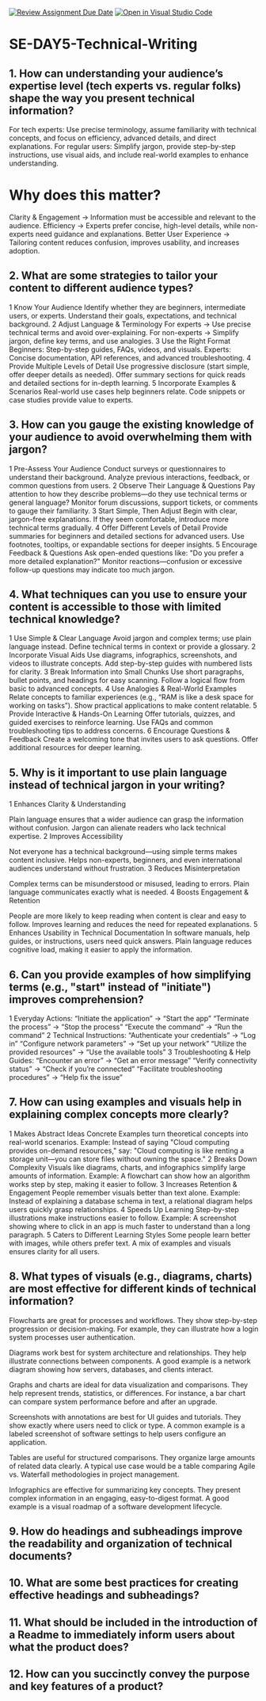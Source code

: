 [![Review Assignment Due Date](https://classroom.github.com/assets/deadline-readme-button-22041afd0340ce965d47ae6ef1cefeee28c7c493a6346c4f15d667ab976d596c.svg)](https://classroom.github.com/a/zsAR-pyY)
[![Open in Visual Studio Code](https://classroom.github.com/assets/open-in-vscode-2e0aaae1b6195c2367325f4f02e2d04e9abb55f0b24a779b69b11b9e10269abc.svg)](https://classroom.github.com/online_ide?assignment_repo_id=18492648&assignment_repo_type=AssignmentRepo)
# SE-DAY5-Technical-Writing
## 1. How can understanding your audience’s expertise level (tech experts vs. regular folks) shape the way you present technical information?
For tech experts: Use precise terminology, assume familiarity with technical concepts, and focus on efficiency, advanced details, and direct explanations.
For regular users: Simplify jargon, provide step-by-step instructions, use visual aids, and include real-world examples to enhance understanding.
# Why does this matter?
Clarity & Engagement → Information must be accessible and relevant to the audience.
Efficiency → Experts prefer concise, high-level details, while non-experts need guidance and explanations.
Better User Experience → Tailoring content reduces confusion, improves usability, and increases adoption.
## 2. What are some strategies to tailor your content to different audience types?
1 Know Your Audience
Identify whether they are beginners, intermediate users, or experts.
Understand their goals, expectations, and technical background.
2 Adjust Language & Terminology
For experts → Use precise technical terms and avoid over-explaining.
For non-experts → Simplify jargon, define key terms, and use analogies.
3 Use the Right Format
Beginners: Step-by-step guides, FAQs, videos, and visuals.
Experts: Concise documentation, API references, and advanced troubleshooting.
4 Provide Multiple Levels of Detail
Use progressive disclosure (start simple, offer deeper details as needed).
Offer summary sections for quick reads and detailed sections for in-depth learning.
5 Incorporate Examples & Scenarios
Real-world use cases help beginners relate.
Code snippets or case studies provide value to experts.
## 3. How can you gauge the existing knowledge of your audience to avoid overwhelming them with jargon?
1 Pre-Assess Your Audience
Conduct surveys or questionnaires to understand their background.
Analyze previous interactions, feedback, or common questions from users.
2 Observe Their Language & Questions
Pay attention to how they describe problems—do they use technical terms or general language?
Monitor forum discussions, support tickets, or comments to gauge their familiarity.
3 Start Simple, Then Adjust
Begin with clear, jargon-free explanations.
If they seem comfortable, introduce more technical terms gradually.
4 Offer Different Levels of Detail
Provide summaries for beginners and detailed sections for advanced users.
Use footnotes, tooltips, or expandable sections for deeper insights.
5 Encourage Feedback & Questions
Ask open-ended questions like:
"Do you prefer a more detailed explanation?"
Monitor reactions—confusion or excessive follow-up questions may indicate too much jargon.
## 4. What techniques can you use to ensure your content is accessible to those with limited technical knowledge?
1 Use Simple & Clear Language
Avoid jargon and complex terms; use plain language instead.
Define technical terms in context or provide a glossary.
2 Incorporate Visual Aids
Use diagrams, infographics, screenshots, and videos to illustrate concepts.
Add step-by-step guides with numbered lists for clarity.
3 Break Information into Small Chunks
Use short paragraphs, bullet points, and headings for easy scanning.
Follow a logical flow from basic to advanced concepts.
4 Use Analogies & Real-World Examples
Relate concepts to familiar experiences (e.g., “RAM is like a desk space for working on tasks”).
Show practical applications to make content relatable.
5 Provide Interactive & Hands-On Learning
Offer tutorials, quizzes, and guided exercises to reinforce learning.
Use FAQs and common troubleshooting tips to address concerns.
6 Encourage Questions & Feedback
Create a welcoming tone that invites users to ask questions.
Offer additional resources for deeper learning.
## 5. Why is it important to use plain language instead of technical jargon in your writing?
1 Enhances Clarity & Understanding

Plain language ensures that a wider audience can grasp the information without confusion.
Jargon can alienate readers who lack technical expertise.
2 Improves Accessibility

Not everyone has a technical background—using simple terms makes content inclusive.
Helps non-experts, beginners, and even international audiences understand without frustration.
3 Reduces Misinterpretation

Complex terms can be misunderstood or misused, leading to errors.
Plain language communicates exactly what is needed.
4 Boosts Engagement & Retention

People are more likely to keep reading when content is clear and easy to follow.
Improves learning and reduces the need for repeated explanations.
5 Enhances Usability in Technical Documentation
In software manuals, help guides, or instructions, users need quick answers.
Plain language reduces cognitive load, making it easier to apply the information.
## 6. Can you provide examples of how simplifying terms (e.g., "start" instead of "initiate") improves comprehension?
1 Everyday Actions:
“Initiate the application” → “Start the app”
“Terminate the process” → “Stop the process”
“Execute the command” → “Run the command”
2 Technical Instructions:
“Authenticate your credentials” → “Log in”
“Configure network parameters” → “Set up your network”
“Utilize the provided resources” → “Use the available tools”
3 Troubleshooting & Help Guides:
“Encounter an error” → “Get an error message”
“Verify connectivity status” → “Check if you’re connected”
“Facilitate troubleshooting procedures” → “Help fix the issue”
## 7. How can using examples and visuals help in explaining complex concepts more clearly?
1 Makes Abstract Ideas Concrete
Examples turn theoretical concepts into real-world scenarios.
 Example: Instead of saying "Cloud computing provides on-demand resources," say:
"Cloud computing is like renting a storage unit—you can store files without owning the space."
2 Breaks Down Complexity
Visuals like diagrams, charts, and infographics simplify large amounts of information.
 Example: A flowchart can show how an algorithm works step by step, making it easier to follow.
3 Increases Retention & Engagement
People remember visuals better than text alone.
 Example: Instead of explaining a database schema in text, a relational diagram helps users quickly grasp relationships.
4 Speeds Up Learning
Step-by-step illustrations make instructions easier to follow.
 Example: A screenshot showing where to click in an app is much faster to understand than a long paragraph.
5 Caters to Different Learning Styles
Some people learn better with images, while others prefer text.
A mix of examples and visuals ensures clarity for all users.
## 8. What types of visuals (e.g., diagrams, charts) are most effective for different kinds of technical information?
Flowcharts are great for processes and workflows. They show step-by-step progression or decision-making. For example, they can illustrate how a login system processes user authentication.

Diagrams work best for system architecture and relationships. They help illustrate connections between components. A good example is a network diagram showing how servers, databases, and clients interact.

Graphs and charts are ideal for data visualization and comparisons. They help represent trends, statistics, or differences. For instance, a bar chart can compare system performance before and after an upgrade.

Screenshots with annotations are best for UI guides and tutorials. They show exactly where users need to click or type. A common example is a labeled screenshot of software settings to help users configure an application.

Tables are useful for structured comparisons. They organize large amounts of related data clearly. A typical use case would be a table comparing Agile vs. Waterfall methodologies in project management.

Infographics are effective for summarizing key concepts. They present complex information in an engaging, easy-to-digest format. A good example is a visual roadmap of a software development lifecycle.
## 9. How do headings and subheadings improve the readability and organization of technical documents?
## 10. What are some best practices for creating effective headings and subheadings?
## 11. What should be included in the introduction of a Readme to immediately inform users about what the product does?
## 12. How can you succinctly convey the purpose and key features of a product?
